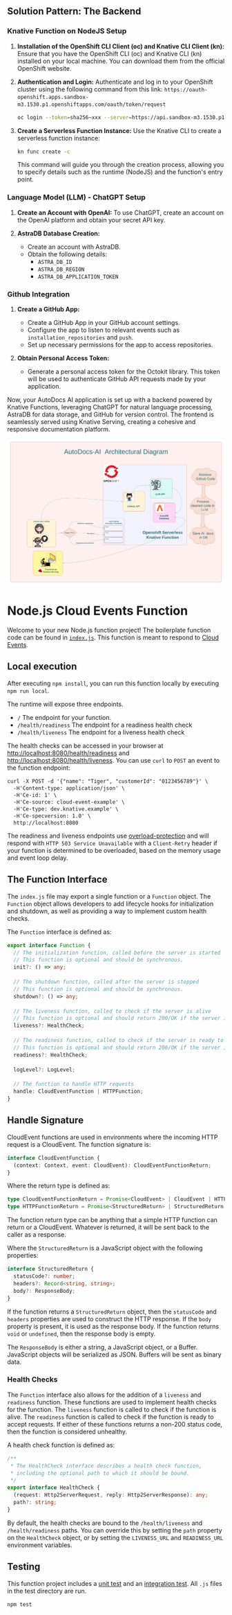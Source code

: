 ## Solution Pattern: The Backend

### Knative Function on NodeJS Setup

1. **Installation of the OpenShift CLI Client (oc) and Knative CLI Client (kn):**
   Ensure that you have the OpenShift CLI (oc) and Knative CLI (kn) installed on your local machine. You can download them from the official OpenShift website.

2. **Authentication and Login:**
   Authenticate and log in to your OpenShift cluster using the following command from this link:
   `https://oauth-openshift.apps.sandbox-m3.1530.p1.openshiftapps.com/oauth/token/request`
   ```bash
   oc login --token=sha256~xxx --server=https://api.sandbox-m3.1530.p1.openshiftapps.com:6443

   ```

3. **Create a Serverless Function Instance:**
   Use the Knative CLI to create a serverless function instance:
   ```bash
   kn func create -c
   ```
   This command will guide you through the creation process, allowing you to specify details such as the runtime (NodeJS) and the function's entry point.

### Language Model (LLM) - ChatGPT Setup

1. **Create an Account with OpenAI:**
   To use ChatGPT, create an account on the OpenAI platform and obtain your secret API key.

2. **AstraDB Database Creation:**
   - Create an account with AstraDB.
   - Obtain the following details:
     - `ASTRA_DB_ID`
     - `ASTRA_DB_REGION`
     - `ASTRA_DB_APPLICATION_TOKEN`

### Github Integration

1. **Create a GitHub App:**
   - Create a GitHub App in your GitHub account settings.
   - Configure the app to listen to relevant events such as `installation_repositories` and `push`.
   - Set up necessary permissions for the app to access repositories.

2. **Obtain Personal Access Token:**
   - Generate a personal access token for the Octokit library. This token will be used to authenticate GitHub API requests made by your application.


Now, your AutoDocs AI application is set up with a backend powered by Knative Functions, leveraging ChatGPT for natural language processing, AstraDB for data storage, and GitHub for version control. The frontend is seamlessly served using Knative Serving, creating a cohesive and responsive documentation platform.

![AutoDocs Architectual Diagram](./AutoDocs%20AI%20(1).png)


# Node.js Cloud Events Function

Welcome to your new Node.js function project! The boilerplate function
code can be found in [`index.js`](./index.js). This function is meant
to respond to [Cloud Events](https://cloudevents.io/).

## Local execution

After executing `npm install`, you can run this function locally by executing
`npm run local`.

The runtime will expose three endpoints.

  * `/` The endpoint for your function.
  * `/health/readiness` The endpoint for a readiness health check
  * `/health/liveness` The endpoint for a liveness health check

The health checks can be accessed in your browser at
[http://localhost:8080/health/readiness]() and
[http://localhost:8080/health/liveness](). You can use `curl` to `POST` an event
to the function endpoint:

```console
curl -X POST -d '{"name": "Tiger", "customerId": "0123456789"}' \
  -H'Content-type: application/json' \
  -H'Ce-id: 1' \
  -H'Ce-source: cloud-event-example' \
  -H'Ce-type: dev.knative.example' \
  -H'Ce-specversion: 1.0' \
  http://localhost:8080
```

The readiness and liveness endpoints use
[overload-protection](https://www.npmjs.com/package/overload-protection) and
will respond with `HTTP 503 Service Unavailable` with a `Client-Retry` header if
your function is determined to be overloaded, based on the memory usage and
event loop delay.

## The Function Interface

The `index.js` file may export a single function or a `Function`
object. The `Function` object allows developers to add lifecycle hooks for
initialization and shutdown, as well as providing a way to implement custom
health checks.

The `Function` interface is defined as:

```typescript
export interface Function {
  // The initialization function, called before the server is started
  // This function is optional and should be synchronous.
  init?: () => any;

  // The shutdown function, called after the server is stopped
  // This function is optional and should be synchronous.
  shutdown?: () => any;

  // The liveness function, called to check if the server is alive
  // This function is optional and should return 200/OK if the server is alive.
  liveness?: HealthCheck;

  // The readiness function, called to check if the server is ready to accept requests
  // This function is optional and should return 200/OK if the server is ready.
  readiness?: HealthCheck;

  logLevel?: LogLevel;

  // The function to handle HTTP requests
  handle: CloudEventFunction | HTTPFunction;
}
```

## Handle Signature

CloudEvent functions are used in environments where the incoming HTTP request is a CloudEvent. The function signature is:

```typescript
interface CloudEventFunction {
  (context: Context, event: CloudEvent): CloudEventFunctionReturn;
}
```

Where the return type is defined as:

```typescript
type CloudEventFunctionReturn = Promise<CloudEvent> | CloudEvent | HTTPFunctionReturn;
type HTTPFunctionReturn = Promise<StructuredReturn> | StructuredReturn | ResponseBody | void;
```

The function return type can be anything that a simple HTTP function can return or a CloudEvent. Whatever is returned, it will be sent back to the caller as a response.

Where the `StructuredReturn` is a JavaScript object with the following properties:

```typescript
interface StructuredReturn {
  statusCode?: number;
  headers?: Record<string, string>;
  body?: ResponseBody;
}
```

If the function returns a `StructuredReturn` object, then the `statusCode` and `headers` properties are used to construct the HTTP response. If the `body` property is present, it is used as the response body. If the function returns `void` or `undefined`, then the response body is empty.

The `ResponseBody` is either a string, a JavaScript object, or a Buffer. JavaScript objects will be serialized as JSON. Buffers will be sent as binary data.

### Health Checks

The `Function` interface also allows for the addition of a `liveness` and `readiness` function. These functions are used to implement health checks for the function. The `liveness` function is called to check if the function is alive. The `readiness` function is called to check if the function is ready to accept requests. If either of these functions returns a non-200 status code, then the function is considered unhealthy.

A health check function is defined as:

```typescript
/**
 * The HealthCheck interface describes a health check function,
 * including the optional path to which it should be bound.
 */
export interface HealthCheck {
  (request: Http2ServerRequest, reply: Http2ServerResponse): any;
  path?: string;
}
```

By default, the health checks are bound to the `/health/liveness` and `/health/readiness` paths. You can override this by setting the `path` property on the `HealthCheck` object, or by setting the `LIVENESS_URL` and `READINESS_URL` environment variables.

## Testing

This function project includes a [unit test](./test/unit.js) and an
[integration test](./test/integration.js). All `.js` files in the test directory
are run.

```console
npm test
```
